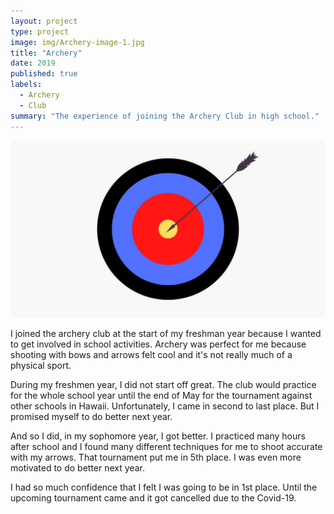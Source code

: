 ```yaml
---
layout: project
type: project
image: img/Archery-image-1.jpg
title: "Archery"
date: 2019
published: true
labels:
  - Archery
  - Club
summary: "The experience of joining the Archery Club in high school."
---
```


<img class="img-fluid" src="https://github.com/eisenhoweroallesma/eisenhoweroallesma.github.io/blob/main/img/Archery.jpg?raw=true">

I joined the archery club at the start of my freshman year because I wanted to get involved in school activities. Archery was perfect for me because shooting with bows and arrows felt cool and it's not really much of a physical sport.

During my freshmen year, I did not start off great. The club would practice for the whole school year until the end of May for the tournament against other schools in Hawaii. Unfortunately, I came in second to last place. But I promised myself to do better next year.

And so I did, in my sophomore year, I got better. I practiced many hours after school and I found many different techniques for me to shoot accurate with my arrows. That tournament put me in 5th place. I was even more motivated to do better next year.

I had so much confidence that I felt I was going to be in 1st place. Until the upcoming tournament came and it got cancelled due to the Covid-19.
